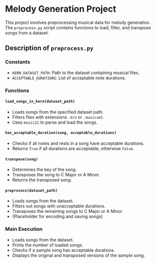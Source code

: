 # Melody Generation Project

This project involves preprocessing musical data for melody generation. The `preprocess.py` script contains functions to load, filter, and transpose songs from a dataset.



## Description of `preprocess.py`

### Constants
- `KERN_DATASET_PATH`: Path to the dataset containing musical files.
- `ACCEPTABLE_DURATIONS`: List of acceptable note durations.

### Functions

#### `load_songs_in_kern(dataset_path)`
- Loads songs from the specified dataset path.
- Filters files with extensions `.krn` or `.musicxml`.
- Uses `music21` to parse and load the songs.

#### `has_acceptable_duration(song, acceptable_durations)`
- Checks if all notes and rests in a song have acceptable durations.
- Returns `True` if all durations are acceptable, otherwise `False`.

#### `transpose(song)`
- Determines the key of the song.
- Transposes the song to C Major or A Minor.
- Returns the transposed song.

#### `preprocess(dataset_path)`
- Loads songs from the dataset.
- Filters out songs with unacceptable durations.
- Transposes the remaining songs to C Major or A Minor.
- (Placeholder for encoding and saving songs)

### Main Execution
- Loads songs from the dataset.
- Prints the number of loaded songs.
- Checks if a sample song has acceptable durations.
- Displays the original and transposed versions of the sample song.

